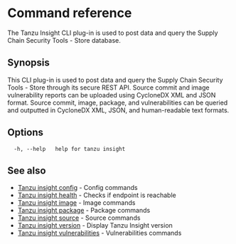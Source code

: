 # Command reference

The Tanzu Insight CLI plug-in is used to post data and query the Supply Chain Security Tools - Store database.

## <a id='synopsis'></a>Synopsis

This CLI plug-in is used to post data and query the Supply Chain Security Tools - Store through its secure REST API. Source commit and image vulnerability reports can be uploaded using CycloneDX XML and JSON format.  Source commit, image, package, and vulnerabilities can be queried and outputted in CycloneDX XML, JSON, and human-readable text formats.

## <a id='options'></a>Options

```console
  -h, --help   help for tanzu insight
```

## <a id='see-also'></a>See also

* [Tanzu insight config](insight-config.md)	 - Config commands
* [Tanzu insight health](insight-health.md)	 - Checks if endpoint is reachable
* [Tanzu insight image](insight-image.md)	 - Image commands
* [Tanzu insight package](insight-package.md)	 - Package commands
* [Tanzu insight source](insight-source.md)	 - Source commands
* [Tanzu insight version](insight-version.md)	 - Display Tanzu Insight version
* [Tanzu insight vulnerabilities](insight-vulnerabilities.md)	 - Vulnerabilities commands
